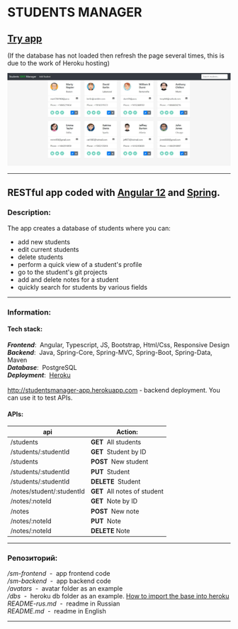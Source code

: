 # STUDENTS MANAGER

## **<a href="https://students-manager-webapp.herokuapp.com" target="_blank">**Try app**</a><br/>**
(If the database has not loaded then refresh the page several times, this is due to the work of Heroku hosting)<br/>

<img src="screen-eng.jpg" alt="screenshot"/><br/>

------------
## RESTful app coded with <a href="https://angular.io" target="_blank">Angular 12</a> and <a href="https://spring.io" target="_blank">Spring</a>.

### Description:

The app creates a database of students where you can:
- add new students
- edit current students
- delete students
- perform a quick view of a student's profile
- go to the student's git projects
- add and delete notes for a student 
- quickly search for students by various fields

------------

### Information:

#### Tech stack:

**_Frontend_**:&nbsp; Angular, Typescript, JS, Bootstrap, Html/Css, Responsive Design<br/>
**_Backend_**:&nbsp; Java, Spring-Core, Spring-MVC, Spring-Boot, Spring-Data, Maven<br/>
**_Database_**:&nbsp; PostgreSQL<br/>
**_Deployment_**:&nbsp; <a href="https://www.heroku.com/" target="_blank">Heroku</a><br/><br/>
<a href="http://studentsmanager-app.herokuapp.com" target="_blank">http://studentsmanager-app.herokuapp.com</a>  - backend deployment. You can use it to test APIs.<br/>


#### APIs:

api                        |Action:
---------------------------|------------------------------
/students                  |**GET**&nbsp; All students
/students/:studentId       |**GET**&nbsp; Student by ID
/students                  |**POST**&nbsp; New student
/students/:studentId       |**PUT**&nbsp; Student
/students/:studentId       |**DELETE**&nbsp; Student
/notes/student/:studentId  |**GET**&nbsp; All notes of student
/notes/:noteId             |**GET**&nbsp; Note by ID
/notes                     |**POST**&nbsp; New note
/notes/:noteId             |**PUT**&nbsp; Note
/notes/:noteId             |**DELETE** Note

------------

### Репозиторий:
_/sm-frontend_ &nbsp;- &nbsp;app frontend code<br/>
_/sm-backend_ &nbsp;- &nbsp;app backend code<br/>
_/avatars_ &nbsp;- &nbsp;avatar folder as an example<br/>
_/dbs_ &nbsp;- &nbsp;heroku db folder as an example. <a href="https://devcenter.heroku.com/articles/heroku-postgres-import-export" target="_blank">How to import the base into heroku</a><br/>
_README-rus.md_ &nbsp;- &nbsp;readme in Russian<br/>
_README.md_ &nbsp;- &nbsp;readme in English

------------